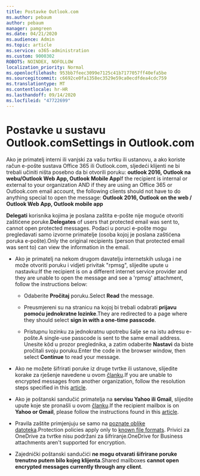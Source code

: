 ```yaml
---
title: Postavke Outlook.com
ms.author: pebaum
author: pebaum
manager: pamgreen
ms.date: 04/21/2020
ms.audience: Admin
ms.topic: article
ms.service: o365-administration
ms.custom: 9000302
ROBOTS: NOINDEX, NOFOLLOW
localization_priority: Normal
ms.openlocfilehash: 953bb7feec3099e7125c41b7177057ff40efa5be
ms.sourcegitcommit: c6692ce0fa1358ec3529e59ca0ecdfdea4cdc759
ms.translationtype: MT
ms.contentlocale: hr-HR
ms.lasthandoff: 09/14/2020
ms.locfileid: "47722699"
---
```

# <a name="settings-in-outlookcom"></a><span data-ttu-id="9ecaf-102">Postavke u sustavu Outlook.com</span><span class="sxs-lookup"><span data-stu-id="9ecaf-102">Settings in Outlook.com</span></span>

<span data-ttu-id="9ecaf-103">Ako je primatelj interni ili vanjski za vašu tvrtku ili ustanovu, a ako koriste račun e-pošte sustava Office 365 ili Outlook.com, sljedeći klijenti ne bi trebali učiniti ništa posebno da bi otvorili poruku: **outlook 2016, Outlook na webu/Outlook Web App, Outlook Mobile App**</span><span class="sxs-lookup"><span data-stu-id="9ecaf-103">If the recipient is internal or external to your organization AND if they are using an Office 365 or Outlook.com email account, the following clients should not have to do anything special to open the message: **Outlook 2016, Outlook on the web / Outlook Web App, Outlook mobile app**</span></span>

<span data-ttu-id="9ecaf-104">**Delegati** korisnika kojima je poslana zaštita e-pošte nije moguće otvoriti zaštićene poruke.</span><span class="sxs-lookup"><span data-stu-id="9ecaf-104">**Delegates** of users that protected email was sent to, cannot open protected messages.</span></span> <span data-ttu-id="9ecaf-105">Podaci u poruci e-pošte mogu pregledavati samo izvorne primatelje (osoba kojoj je poslana zaštićena poruka e-pošte).</span><span class="sxs-lookup"><span data-stu-id="9ecaf-105">Only the original recipients (person that protected email was sent to) can view the information in the email.</span></span>

- <span data-ttu-id="9ecaf-106">Ako je primatelj na nekom drugom davatelju internetskih usluga i ne &nbsp; može otvoriti poruku i vidjeti privitak "rpmsg", slijedite upute u nastavku:</span><span class="sxs-lookup"><span data-stu-id="9ecaf-106">If the recipient is on a different internet service provider and they are&nbsp;unable to open the message and see a 'rpmsg' attachment, follow the instructions below:</span></span>
    
    - <span data-ttu-id="9ecaf-107">Odaberite **Pročitaj** poruku.</span><span class="sxs-lookup"><span data-stu-id="9ecaf-107">Select **Read** the message.</span></span>
    
    - <span data-ttu-id="9ecaf-108">Preusmjereni su na stranicu na kojoj bi trebali odabrati **prijavu pomoću jednokratne lozinke**.</span><span class="sxs-lookup"><span data-stu-id="9ecaf-108">They are redirected to a page where they should select **sign in with a one-time passcode**.</span></span>
    
    - <span data-ttu-id="9ecaf-109">Pristupnu lozinku za jednokratnu upotrebu šalje se na istu adresu e-pošte.</span><span class="sxs-lookup"><span data-stu-id="9ecaf-109">A single-use passcode is sent to the same email address.</span></span> <span data-ttu-id="9ecaf-110">Unesite kôd u prozor preglednika, a zatim odaberite **Nastavi** da biste pročitali svoju poruku.</span><span class="sxs-lookup"><span data-stu-id="9ecaf-110">Enter the code in the browser window, then select **Continue** to read your message.</span></span>

- <span data-ttu-id="9ecaf-111">Ako ne možete šifrirati poruke iz druge tvrtke ili ustanove, slijedite korake za rješenje navedene u ovom [članku](https://support.office.com/article/known-issues-opening-irm-protected-emails-sent-from-users-in-other-office-365-organizations-0dec0593-a05d-4aa2-8445-9311ebab3164).</span><span class="sxs-lookup"><span data-stu-id="9ecaf-111">If you are unable to encrypted messages from another organization, follow the resolution steps specified in this [article](https://support.office.com/article/known-issues-opening-irm-protected-emails-sent-from-users-in-other-office-365-organizations-0dec0593-a05d-4aa2-8445-9311ebab3164).</span></span>

- <span data-ttu-id="9ecaf-112">Ako je poštanski sandučić primatelja na **servisu Yahoo ili Gmail**, slijedite upute koje ste </span> pronašli u ovom [članku](https://support.office.com/article/how-do-i-open-a-protected-message-1157a286-8ecc-4b1e-ac43-2a608fbf3098).</span><span class="sxs-lookup"><span data-stu-id="9ecaf-112">If the recipient mailbox is on **Yahoo or Gmail**, please follow the instructions</span> found in this [article](https://support.office.com/article/how-do-i-open-a-protected-message-1157a286-8ecc-4b1e-ac43-2a608fbf3098).</span></span>

- <span data-ttu-id="9ecaf-113">Pravila zaštite primjenjuju se samo na [poznate oblike datoteka](https://docs.microsoft.com/azure/information-protection/rms-client/client-admin-guide-file-types).</span><span class="sxs-lookup"><span data-stu-id="9ecaf-113">Protection policies apply only to [known file formats](https://docs.microsoft.com/azure/information-protection/rms-client/client-admin-guide-file-types).</span></span> <span data-ttu-id="9ecaf-114">Privici za OneDrive za tvrtke nisu podržani za šifriranje.</span><span class="sxs-lookup"><span data-stu-id="9ecaf-114">OneDrive for Business attachments aren't supported for encryption.</span></span>

- <span data-ttu-id="9ecaf-115">Zajednički poštanski sandučići **ne mogu otvarati šifrirane poruke trenutno putem bilo kojeg klijenta**.</span><span class="sxs-lookup"><span data-stu-id="9ecaf-115">Shared mailboxes **cannot open encrypted messages currently through any client**.</span></span> 
